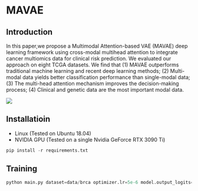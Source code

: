 # **MAVAE**

## Introduction

In this paper,we propose a Multimodal Attention-based VAE (MAVAE) deep learning framework using cross-modal multihead attention to integrate cancer multiomics data for clinical risk prediction. We evaluated our approach on eight TCGA datasets. We find that (1) MAVAE outperforms traditional machine learning and recent deep learning methods; (2) Multi-modal data yields better classification performance than single-modal data; (3) The multi-head attention mechanism improves the decision-making process; (4) Clinical and genetic data are the most important modal data. 

![](https://github.com/wenwenmin/MAVAE/blob/main/CAVAE.png)

## Installatioin

- Linux (Tested on Ubuntu 18.04)
- NVIDIA GPU (Tested on a single Nvidia GeForce RTX 3090 Ti)

```python
pip install -r requirements.txt
```

## Training

```python
python main.py dataset=data/brca optimizer.lr=5e-6 model.output_logits=1 model=multi_modal_pretrained_vit_lab meta.prefix_name=CXR scheduler=cosine_annealing epochs=200 meta.batch_size=50 meta.cross_validation=False meta.num_workers=20 model.transforms.img_size=384 meta.gpus=[2] meta.imbalance_handler=None optimizer.name=AdamW optimizer.lr_scheduler=None model.meta.p_visual_dropout=.0 model.meta.p_feature_dropout=1.0
```

